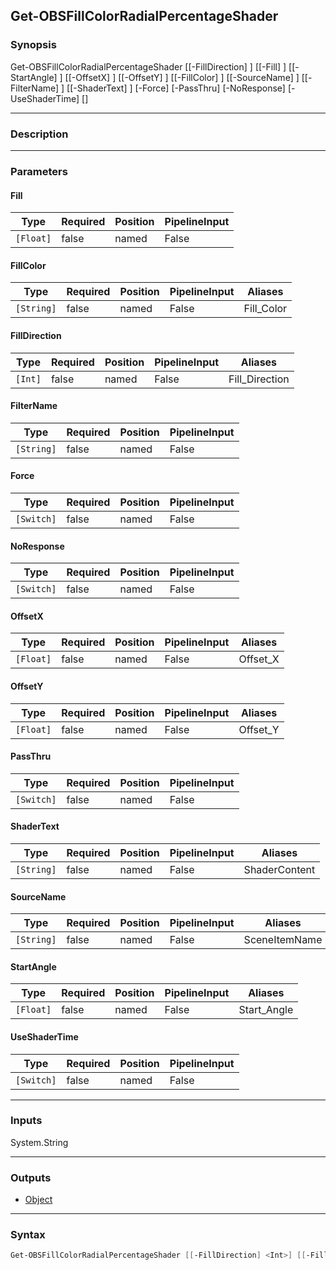 Get-OBSFillColorRadialPercentageShader
--------------------------------------

### Synopsis
Get-OBSFillColorRadialPercentageShader [[-FillDirection] <int>] [[-Fill] <float>] [[-StartAngle] <float>] [[-OffsetX] <float>] [[-OffsetY] <float>] [[-FillColor] <string>] [[-SourceName] <string>] [[-FilterName] <string>] [[-ShaderText] <string>] [-Force] [-PassThru] [-NoResponse] [-UseShaderTime] [<CommonParameters>]

---

### Description

---

### Parameters
#### **Fill**

|Type     |Required|Position|PipelineInput|
|---------|--------|--------|-------------|
|`[Float]`|false   |named   |False        |

#### **FillColor**

|Type      |Required|Position|PipelineInput|Aliases   |
|----------|--------|--------|-------------|----------|
|`[String]`|false   |named   |False        |Fill_Color|

#### **FillDirection**

|Type   |Required|Position|PipelineInput|Aliases       |
|-------|--------|--------|-------------|--------------|
|`[Int]`|false   |named   |False        |Fill_Direction|

#### **FilterName**

|Type      |Required|Position|PipelineInput|
|----------|--------|--------|-------------|
|`[String]`|false   |named   |False        |

#### **Force**

|Type      |Required|Position|PipelineInput|
|----------|--------|--------|-------------|
|`[Switch]`|false   |named   |False        |

#### **NoResponse**

|Type      |Required|Position|PipelineInput|
|----------|--------|--------|-------------|
|`[Switch]`|false   |named   |False        |

#### **OffsetX**

|Type     |Required|Position|PipelineInput|Aliases |
|---------|--------|--------|-------------|--------|
|`[Float]`|false   |named   |False        |Offset_X|

#### **OffsetY**

|Type     |Required|Position|PipelineInput|Aliases |
|---------|--------|--------|-------------|--------|
|`[Float]`|false   |named   |False        |Offset_Y|

#### **PassThru**

|Type      |Required|Position|PipelineInput|
|----------|--------|--------|-------------|
|`[Switch]`|false   |named   |False        |

#### **ShaderText**

|Type      |Required|Position|PipelineInput|Aliases      |
|----------|--------|--------|-------------|-------------|
|`[String]`|false   |named   |False        |ShaderContent|

#### **SourceName**

|Type      |Required|Position|PipelineInput|Aliases      |
|----------|--------|--------|-------------|-------------|
|`[String]`|false   |named   |False        |SceneItemName|

#### **StartAngle**

|Type     |Required|Position|PipelineInput|Aliases    |
|---------|--------|--------|-------------|-----------|
|`[Float]`|false   |named   |False        |Start_Angle|

#### **UseShaderTime**

|Type      |Required|Position|PipelineInput|
|----------|--------|--------|-------------|
|`[Switch]`|false   |named   |False        |

---

### Inputs
System.String

---

### Outputs
* [Object](https://learn.microsoft.com/en-us/dotnet/api/System.Object)

---

### Syntax
```PowerShell
Get-OBSFillColorRadialPercentageShader [[-FillDirection] <Int>] [[-Fill] <Float>] [[-StartAngle] <Float>] [[-OffsetX] <Float>] [[-OffsetY] <Float>] [[-FillColor] <String>] [[-SourceName] <String>] [[-FilterName] <String>] [[-ShaderText] <String>] [-Force <Switch>] [-PassThru <Switch>] [-NoResponse <Switch>] [-UseShaderTime <Switch>] [<CommonParameters>]
```
